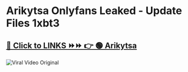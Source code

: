 
 # Arikytsa Onlyfans Leaked - Update Files 1xbt3

## <h2><a href="https://clipsfans.com/Arikytsa&ref=git">🔗 Click to LINKS ⏩⏩ 👉 🟢 Arikytsa </a></h2>

<a href="https://clipsfans.com/Arikytsa&ref=git" rel="nofollow" data-target="animated-image.originalLink"><img src="https://i.ibb.co.com/xMMVF88/686577567.gif" alt="Viral Video Original" style="max-width: 100%; display: inline-block;" data-target="animated-image.originalImage"></a>

